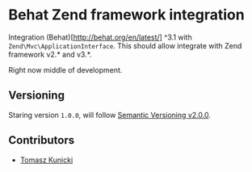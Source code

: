 Behat Zend framework integration
================================

Integration (Behat)[http://behat.org/en/latest/] ^3.1 with ``Zend\Mvc\ApplicationInterface``.
This should allow integrate with Zend framework v2.* and v3.*.

Right now middle of development.

## Versioning

Staring version ``1.0.0``, will follow [Semantic Versioning v2.0.0](http://semver.org/spec/v2.0.0.html).

## Contributors

* [Tomasz Kunicki](https://github.com/timiTao) 
